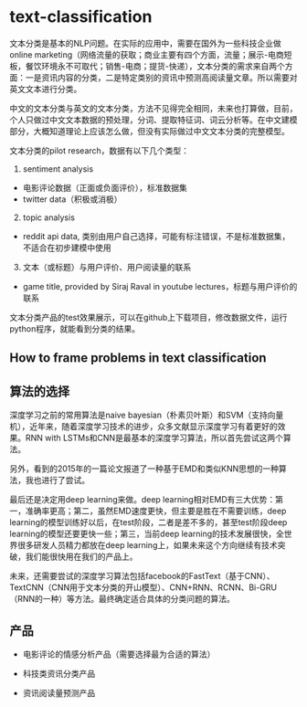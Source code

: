 # text-classification

文本分类是基本的NLP问题。在实际的应用中，需要在国外为一些科技企业做online marketing（网络流量的获取；商业主要有四个方面，流量；展示-电商短板，餐饮环境永不可取代；销售-电商；提货-快递），文本分类的需求来自两个方面：一是资讯内容的分类，二是特定类别的资讯中预测高阅读量文章。所以需要对英文文本进行分类。

中文的文本分类与英文的文本分类，方法不见得完全相同，未来也打算做，目前，个人只做过中文文本数据的预处理，分词、提取特征词、词云分析等。在中文建模部分，大概知道理论上应该怎么做，但没有实际做过中文文本分类的完整模型。

文本分类的pilot research，数据有以下几个类型：
1. sentiment analysis
* 电影评论数据（正面或负面评价），标准数据集
* twitter data（积极或消极）

2. topic analysis
* reddit api data, 类别由用户自己选择，可能有标注错误，不是标准数据集，不适合在初步建模中使用

3. 文本（或标题）与用户评价、用户阅读量的联系
* game title, provided by Siraj Raval in youtube lectures，标题与用户评价的联系

文本分类产品的test效果展示，可以在github上下载项目，修改数据文件，运行python程序，就能看到分类的结果。

## How to frame problems in text classification

## 算法的选择

深度学习之前的常用算法是naive bayesian（朴素贝叶斯）和SVM（支持向量机），近年来，随着深度学习技术的进步，众多文献显示深度学习有着更好的效果。RNN with LSTMs和CNN是最基本的深度学习算法，所以首先尝试这两个算法。

另外，看到的2015年的一篇论文报道了一种基于EMD和类似KNN思想的一种算法，我也进行了尝试。

最后还是决定用deep learning来做。deep learning相对EMD有三大优势：第一，准确率更高；第二，虽然EMD速度更快，但主要是胜在不需要训练，deep learning的模型训练好以后，在test阶段，二者是差不多的，甚至test阶段deep learning的模型还要更快一些；第三，当前deep learning的技术发展很快，全世界很多研发人员精力都放在deep learning上，如果未来这个方向继续有技术突破，我们能很快用在我们的产品上。

未来，还需要尝试的深度学习算法包括facebook的FastText（基于CNN）、TextCNN（CNN用于文本分类的开山模型）、CNN+RNN、RCNN、Bi-GRU（RNN的一种）等方法。最终确定适合具体的分类问题的算法。

## 产品

* 电影评论的情感分析产品（需要选择最为合适的算法）

* 科技类资讯分类产品

* 资讯阅读量预测产品
